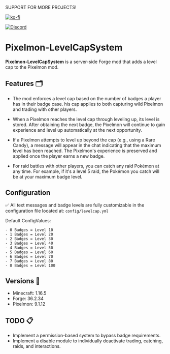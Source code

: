 SUPPORT FOR MORE PROJECTS!

[![ko-fi](https://ko-fi.com/img/githubbutton_sm.svg)](https://ko-fi.com/B0B011Y5SN) 

[![Discord](https://img.shields.io/discord/800383201599553597)](https://discord.gg/j3gz7sFUje) 
# Pixelmon-LevelCapSystem

**Pixelmon-LevelCapSystem** is a server-side Forge mod that adds a level cap to the Pixelmon mod.

## Features 🗂️

- The mod enforces a level cap based on the number of badges a player has in their badge case. 
his cap applies to both capturing wild Pixelmon and trading with other players.

- When a Pixelmon reaches the level cap through leveling up, its level is stored. 
After obtaining the next badge, the Pixelmon will continue to gain experience and level up automatically at the next opportunity.

- If a Pixelmon attempts to level up beyond the cap (e.g., using a Rare Candy), a message will appear in the chat indicating that the maximum level has been reached. 
The Pixelmon's experience is preserved and applied once the player earns a new badge.

- For raid battles with other players, you can catch any raid Pokémon at any time. 
For example, if it's a level 5 raid, the Pokémon you catch will be at your maximum badge level.

## Configuration
✅ All text messages and badge levels are fully customizable in the configuration file located at:
`config/levelcap.yml`

Default ConfigValues:

```
- 0 Badges = Level 10
- 1 Badges = Level 20
- 2 Badges = Level 30
- 3 Badges = Level 40
- 4 Badges = Level 50
- 5 Badges = Level 60
- 6 Badges = Level 70
- 7 Badges = Level 80
- 8 Badges = Level 100
```

## Versions 🌌
- Minecraft: 1.16.5
- Forge: 36.2.34
- Pixelmon: 9.1.12


## TODO 📋
- Implement a permission-based system to bypass badge requirements.
- Implement a disable module to individually deactivate trading, catching, raids, and interactions.
